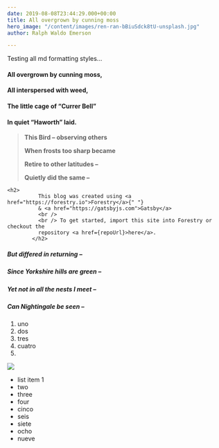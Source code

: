```yaml
---
date: 2019-08-08T23:44:29.000+00:00
title: All overgrown by cunning moss
hero_image: "/content/images/ren-ran-bBiuSdck8tU-unsplash.jpg"
author: Ralph Waldo Emerson

---
```

Testing all md formatting styles...

#### All overgrown by cunning moss,

#### All interspersed with weed,

#### The little cage of “Currer Bell”

#### In quiet “Haworth” laid.

> **This Bird – observing others**
>
> **When frosts too sharp became**
>
> **Retire to other latitudes –**
>
> **Quietly did the same –**

    <h2>
              This blog was created using <a href="https://forestry.io">Forestry</a>{" "}
              & <a href="https://gatsbyjs.com">Gatsby</a>
              <br />
              <br /> To get started, import this site into Forestry or checkout the
              repository <a href={repoUrl}>here</a>.
            </h2>

##### But differed in returning –

##### Since Yorkshire hills are green –

##### Yet not in all the nests I meet –

##### Can Nightingale be seen –

1. uno
2. dos
3. tres
4. cuatro
5. 

![](/src/content/images/sharon-mccutcheon-Th_WZMUPnO4-unsplash.jpg)

* list item 1
* two
* three
* four
* cinco
* seis
* siete
* ocho
* nueve